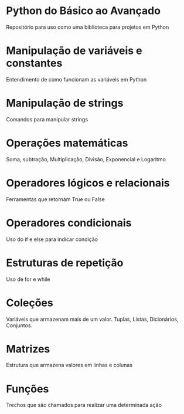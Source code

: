 # Python do Básico ao Avançado
Repositório para uso como uma biblioteca para projetos em Python

# Manipulação de variáveis e constantes
Entendimento de como funcionam as variáveis em Python

# Manipulação de strings
Comandos para manipular strings

# Operações matemáticas
Soma, subtração, Multiplicação, Divisão, Exponencial e Logaritmo

# Operadores lógicos e relacionais
Ferramentas que retornam True ou False

# Operadores condicionais
Uso do if e else para indicar condição

# Estruturas de repetição
Uso de for e while

# Coleções
Variáveis que armazenam mais de um valor. Tuplas, Listas, Dicionários, Conjuntos.

# Matrizes
Estrutura que armazena valores em linhas e colunas

# Funções
Trechos que são chamados para realizar uma determinada ação
